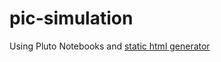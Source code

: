 # pic-simulation
Using Pluto Notebooks and [static html generator](https://github.com/JuliaPluto/static-export-template)
